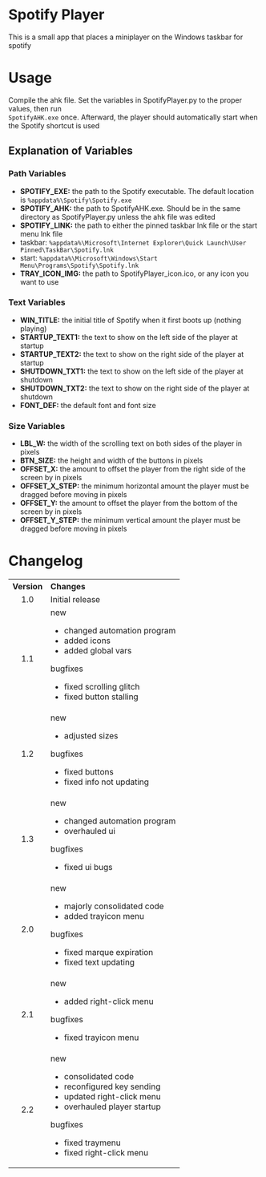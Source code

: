 # Spotify Player

This is a small app that places a miniplayer on the Windows taskbar for spotify


# Usage
Compile the ahk file. Set the variables in SpotifyPlayer.py to the proper values, then run  
`SpotifyAHK.exe` once. Afterward, the player should automatically start when the Spotify shortcut is used

## Explanation of Variables
### Path Variables
- **SPOTIFY_EXE:** the path to the Spotify executable. The default location is `%appdata%\Spotify\Spotify.exe`
- **SPOTIFY_AHK:** the path to SpotifyAHK.exe. Should be in the same directory as SpotifyPlayer.py unless the ahk file was edited
- **SPOTIFY_LINK:** the path to either the pinned taskbar lnk file or the start menu lnk file
 - taskbar: `%appdata%\Microsoft\Internet Explorer\Quick Launch\User Pinned\TaskBar\Spotify.lnk`
 - start: `%appdata%\Microsoft\Windows\Start Menu\Programs\Spotify\Spotify.lnk`
- **TRAY_ICON_IMG:** the path to SpotifyPlayer_icon.ico, or any icon you want to use

### Text Variables
- **WIN_TITLE:** the initial title of Spotify when it first boots up (nothing playing)
- **STARTUP_TEXT1:** the text to show on the left side of the player at startup
- **STARTUP_TEXT2:** the text to show on the right side of the player at startup
- **SHUTDOWN_TXT1:** the text to show on the left side of the player at shutdown
- **SHUTDOWN_TXT2:** the text to show on the right side of the player at shutdown
- **FONT_DEF:** the default font and font size

### Size Variables
- **LBL_W:** the width of the scrolling text on both sides of the player in pixels
- **BTN_SIZE:** the height and width of the buttons in pixels
- **OFFSET_X:** the amount to offset the player from the right side of the screen by in pixels
- **OFFSET_X_STEP:** the minimum horizontal amount the player must be dragged before moving in pixels
- **OFFSET_Y:** the amount to offset the player from the bottom of the screen by in pixels
- **OFFSET_Y_STEP:** the minimum vertical amount the player must be dragged before moving in pixels

# Changelog
<table>
    <tbody>
        <tr>
            <th align="center">Version</th>
            <th align="left">Changes</th>
        </tr>
        <tr>
            <td align="center">1.0</td>
            <td>Initial release</td>
        </tr>
        <tr>
            <td align="center">1.1</td>
            <td>
                <dl>
                    <dt>new</dt>
                    <ul>
                        <li>changed automation program</li>
                        <li>added icons</li>
                        <li>added global vars</li>
                    </ul>
                    <dt>bugfixes</dt>
                    <ul>
                        <li>fixed scrolling glitch</li>
                        <li>fixed button stalling</li>
                    </ul>
                </dl>
            </td>
        </tr>
        <tr>
            <td align="center">1.2</td>
            <td>
                <dl>
                    <dt>new</dt>
                    <ul>
                        <li>adjusted sizes</li>
                    </ul>
                    <dt>bugfixes</dt>
                    <ul>
                        <li>fixed buttons</li>
                        <li>fixed info not updating</li>
                    </ul>
                </dl>
            </td>
        </tr>
        <tr>
            <td align="center">1.3</td>
            <td>
                <dl>
                    <dt>new</dt>
                    <ul>
                        <li>changed automation program</li>
                        <li>overhauled ui</li>
                    </ul>
                    <dt>bugfixes</dt>
                    <ul>
                        <li>fixed ui bugs</li>
                    </ul>
                </dl>
            </td>
        </tr>
        <tr>
            <td align="center">2.0</td>
            <td>
                <dl>
                    <dt>new</dt>
                    <ul>
                        <li>majorly consolidated code</li>
                        <li>added trayicon menu</li>
                    </ul>
                    <dt>bugfixes</dt>
                    <ul>
                        <li>fixed marque expiration</li>
                        <li>fixed text updating</li>
                    </ul>
                </dl>
            </td>
        </tr>
        <tr>
            <td align="center">2.1</td>
            <td>
                <dl>
                    <dt>new</dt>
                    <ul>
                        <li>added right-click menu</li>
                    </ul>
                    <dt>bugfixes</dt>
                    <ul>
                        <li>fixed trayicon menu</li>
                    </ul>
                </dl>
            </td>
        </tr>
        <tr>
            <td align="center">2.2</td>
            <td>
                <dl>
                    <dt>new</dt>
                    <ul>
                        <li>consolidated code</li>
                        <li>reconfigured key sending</li>
                        <li>updated right-click menu</li>
                        <li>overhauled player startup</li>
                    </ul>
                    <dt>bugfixes</dt>
                    <ul>
                        <li>fixed traymenu</li>
                        <li>fixed right-click menu</li>
                    </ul>
                </dl>
            </td>
        </tr>
    </tbody>
</table>
